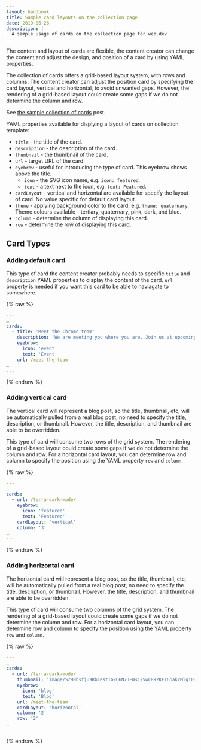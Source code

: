 ```yaml
---
layout: handbook
title: Sample card layouts on the collection page
date: 2019-06-26
description: |
  A sample usage of cards on the collection page for web.dev
---
```


The content and layout of cards are flexible, the content creator can change the content and adjust the design, and position of a card by using YAML properties.

The collection of cards offers a grid-based layout system, with rows and columns. The content creator can adjust the position card by specifying the card layout, vertical and horizontal, to avoid unwanted gaps. However, the rendering of a grid-based layout could create some gaps if we do not determine the column and row.

See [the sample collection of cards](/example-collection/) post.

YAML properties available for displying a layout of cards on collection template:
- `title` - the title of the card.
- `description` - the description of the card.
- `thumbnail` - the thumbnail of the card.
- `url` - target URL of the card.
- `eyebrow` - useful for introducing the type of card. This eyebrow shows above the title.
  - `icon` - the SVG icon name, e.g. `icon: featured`.
  - `text` - a text next to the icon, e.g. `text: Featured`.
- `cardLayout` - vertical and horizontal are available for specify the layout of card. No value specific for default card layout.
- `theme` - applying background color to the card, e.g. `theme: quaternary`.
  Theme colours available - tertiary, quaternary, pink, dark, and blue.
- `column` - determine the column of displaying this card.
- `row` - determine the row of displaying this card.

## Card Types 

### Adding default card

This type of card the content creator probably needs to specific `title` and `description` YAML properties to display the content of the card. `url` property is needed if you want this card to be able to naviagate to somewhere.


{% raw %}
```yaml
---
…
cards:
  - title: 'Meet the Chrome team'
    description: 'We are meeting you where you are. Join us at upcoming web conferences in your region or catch up on past events.'
    eyebrow:
      icon: 'event'
      text: 'Event'
    url: /meet-the-team
…
---
```
{% endraw %}

### Adding vertical card

The vertical card will represent a blog post, so the title, thumbnail, etc, will be automatically pulled from a real blog post, no need to specify the title, description, or thumbnail. However, the title, description, and thumbnail are able to be overridden.

This type of card will consume two rows of the grid system. The rendering of a grid-based layout could create some gaps if we do not determine the column and row. For a horizontal card layout, you can determine row and column to specify the position using the YAML property `row` and `column`.

{% raw %}
```yaml
---
…
cards:
  - url: /terra-dark-mode/
    eyebrow:
      icon: 'featured'
      text: 'Featured'
    cardLayout: 'vertical'
    column: '3'
…
---
```
{% endraw %}

### Adding horizontal card

The horizontal card will represent a blog post, so the title, thumbnail, etc, will be automatically pulled from a real blog post, no need to specify the title, description, or thumbnail. However, the title, description, and thumbnail are able to be overridden.

This type of card will consume two columns of the grid system. The rendering of a grid-based layout could create some gaps if we do not determine the column and row. For a horizontal card layout, you can determine row and column to specify the position using the YAML property `row` and `column`.

{% raw %}
```yaml
---
…
cards:
  - url: /terra-dark-mode/
    thumbnail: 'image/SZHNhsfjU9RbCestTGZU6N7JEWs1/VwL892KEz6bakZMlq10D.png'
    eyebrow:
      icon: 'blog'
      text: 'Blog'
    url: /meet-the-team
    cardLayout: 'horizontal'
    column: '2'
    row: '2'
…
---
```
{% endraw %}
